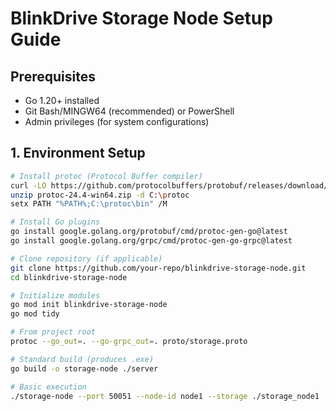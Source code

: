 # BlinkDrive Storage Node Setup Guide

## Prerequisites

- Go 1.20+ installed
- Git Bash/MINGW64 (recommended) or PowerShell
- Admin privileges (for system configurations)

## 1. Environment Setup

```bash
# Install protoc (Protocol Buffer compiler)
curl -LO https://github.com/protocolbuffers/protobuf/releases/download/v24.4/protoc-24.4-win64.zip
unzip protoc-24.4-win64.zip -d C:\protoc
setx PATH "%PATH%;C:\protoc\bin" /M

# Install Go plugins
go install google.golang.org/protobuf/cmd/protoc-gen-go@latest
go install google.golang.org/grpc/cmd/protoc-gen-go-grpc@latest

# Clone repository (if applicable)
git clone https://github.com/your-repo/blinkdrive-storage-node.git
cd blinkdrive-storage-node

# Initialize modules
go mod init blinkdrive-storage-node
go mod tidy

# From project root
protoc --go_out=. --go-grpc_out=. proto/storage.proto

# Standard build (produces .exe)
go build -o storage-node ./server

# Basic execution
./storage-node --port 50051 --node-id node1 --storage ./storage_node1
